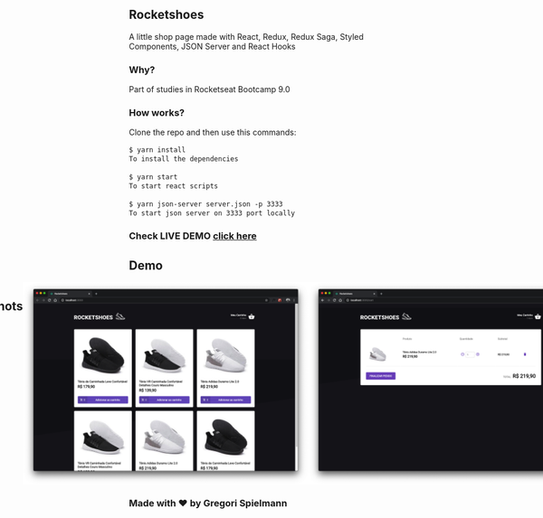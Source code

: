 ## Rocketshoes

A little shop page made with React, Redux, Redux Saga, Styled Components, JSON Server and React Hooks

### Why?

Part of studies in Rocketseat Bootcamp 9.0

### How works?

Clone the repo and then use this commands:

```
$ yarn install
To install the dependencies

$ yarn start
To start react scripts

$ yarn json-server server.json -p 3333
To start json server on 3333 port locally

```

### Check LIVE DEMO <a href="https://rocketshoesbygreg.netlify.com/" target="_blank" rel="noopener noreferrer">click here</a>

## Demo

<div style="display: flex; justify-content: center">

<center><img src="screenshots/rocketshoes.gif"/></center>

## Screenshots

<img src="screenshots/screenshot1.png"/>
<img src="screenshots/screenshot2.png"/>
</div>

### Made with ❤ by Gregori Spielmann
